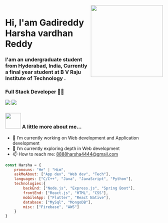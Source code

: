 
<img align='right' src="https://media.giphy.com/media/M9gbBd9nbDrOTu1Mqx/giphy.gif" width="230">

# Hi, I'am Gadireddy Harsha vardhan Reddy

### I'am an undergraduate student from Hyderabad, India, Currently a final year student at B V Raju Institute of Technology .
### Full Stack Developer 👨‍💻

[![](https://img.shields.io/badge/LinkedIn-Harsha%20vardhan%20Reddy%20Gadireddy-blue)](https://www.linkedin.com/in/harsha-vardhan-reddy-gadireddy-353913192/)
[![](https://img.shields.io/badge/Gmail-8888harsha4444%40gmail.com-red)](mailto:8888harsha4444@gmail.com)


### <img src="https://media.giphy.com/media/VgCDAzcKvsR6OM0uWg/giphy.gif" width="50"> A little more about me...  


- 🔭 I’m currently working on Web development and Application development
- 🌱 I’m currently exploring depth in Web development
- 📫 How to reach me: 8888harsha4444@gmail.com

```javascript
const Harsha = {
    pronouns: "He" | "Him",
    askMeAbout: ["App dev", "Web dev", "Tech"],
    languages: ["C/C++", "Java", "JavaScript", "Python"],
    technologies:{
        backEnd: ["Node.js", "Express.js", "Spring Boot"],
        frontEnd: ["React.js", "HTML", "CSS"],
        mobileApp: ["Flutter", "React Native"],
        database: ["MySql", "MongoDB"],
        misc: ["Firebase", "AWS"]
    }
}
```
